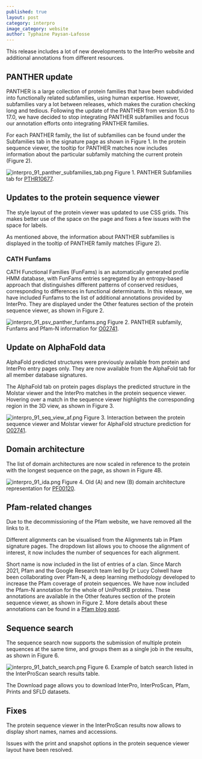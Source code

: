 ```yaml
---
published: true
layout: post
category: interpro
image_category: website
author: Typhaine Paysan-Lafosse
---
```

This release includes a lot of new developments to the InterPro website and additional annotations from different resources.

## PANTHER update
PANTHER is a large collection of protein families that have been subdivided into functionally related subfamilies, using human expertise. However, subfamilies vary a lot between releases, which makes the curation checking long and tedious. Following the update of the PANTHER from version 15.0 to 17.0, we have decided to stop integrating PANTHER subfamilies and focus our annotation efforts onto integrating PANTHER families.

For each PANTHER family, the list of subfamilies can be found under the Subfamilies tab in the signature page as shown in Figure 1. 
In the protein sequence viewer, the tooltip for PANTHER matches now includes information about the particular subfamily matching the current protein (Figure 2).

![interpro_91_panther_subfamilies_tab.png]({{site.baseurl}}/assets/media/images/posts/interpro_91_panther_subfamilies_tab.png)
Figure 1. PANTHER Subfamilies tab for [PTHR10677](https://www.ebi.ac.uk/interpro/entry/panther/PTHR10677/subfamilies/#table).

## Updates to the protein sequence viewer
The style layout of the protein viewer was updated to use CSS grids. This makes better use of the space on the page and fixes a few issues with the space for labels.

As mentioned above, the information about PANTHER subfamilies is displayed in the tooltip of PANTHER family matches (Figure 2).

### CATH Funfams
CATH Functional Families (FunFams) is an automatically generated profile HMM database, with FunFams entries segregated by an entropy-based approach that distinguishes different patterns of conserved residues, corresponding to differences in functional determinants.
In this release, we have included Funfams to the list of additional annotations provided by InterPro. They are displayed under the Other features section of the protein sequence viewer, as shown in Figure 2.

![interpro_91_psv_panther_funfams.png]({{site.baseurl}}/assets/media/images/posts/interpro_91_psv_panther_funfams.png)
Figure 2. PANTHER subfamily, Funfams and Pfam-N information for [O02741](https://www.ebi.ac.uk/interpro/protein/reviewed/O02741/).

## Update on AlphaFold data
AlphaFold predicted structures were previously available from protein and InterPro entry pages only. They are now available from the AlphaFold tab for all member database signatures.

The AlphaFold tab on protein pages displays the predicted structure in the Molstar viewer and the InterPro matches in the protein sequence viewer. Hovering over a match in the sequence viewer highlights the corresponding region in the 3D view, as shown in Figure 3.

![interpro_91_seq_view_af.png]({{site.baseurl}}/assets/media/images/posts/interpro_91_seq_view_af.png)
Figure 3. Interaction between the protein sequence viewer and Molstar viewer for AlphaFold structure prediction for [O02741](https://www.ebi.ac.uk/interpro/protein/reviewed/O02741/alphafold/).

## Domain architecture
The list of domain architectures are now scaled in reference to the protein with the longest sequence on the page, as shown in Figure 4B.

![interpro_91_ida.png]({{site.baseurl}}/assets/media/images/posts/interpro_91_ida.png)
Figure 4. Old (A) and new (B) domain architecture representation for [PF00120](https://www.ebi.ac.uk/interpro/entry/pfam/PF00120/domain_architecture/).

## Pfam-related changes
Due to the decommissioning of the Pfam website, we have removed all the links to it.

Different alignments can be visualised from the Alignments tab in Pfam signature pages. The dropdown list allows you to choose the alignment of interest, it now includes the number of sequences for each alignment.

Short name is now included in the list of entries of a clan.
Since March 2021, Pfam and the Google Research team led by Dr Lucy Colwell have been collaborating over Pfam-N, a deep learning methodology developed to increase the Pfam coverage of protein sequences. We have now included the Pfam-N annotation for the whole of UniProtKB proteins. These annotations are available in the Other features section of the protein sequence viewer, as shown in Figure 2. More details about these annotations can be found in a [Pfam blog post](https://xfam.wordpress.com/2022/10/20/a-new-version-of-pfam-n-is-available).

## Sequence search
The sequence search now supports the submission of multiple protein sequences at the same time, and groups them as a single job in the results, as shown in Figure 6.

![interpro_91_batch_search.png]({{site.baseurl}}/assets/media/images/posts/interpro_91_batch_search.png)
Figure 6. Example of batch search listed in the InterProScan search results table.

The Download page allows you to download InterPro, InterProScan, Pfam, Prints and SFLD datasets.

## Fixes
The protein sequence viewer in the InterProScan results now allows to display short names, names and accessions.

Issues with the print and snapshot options in the protein sequence viewer layout have been resolved.

